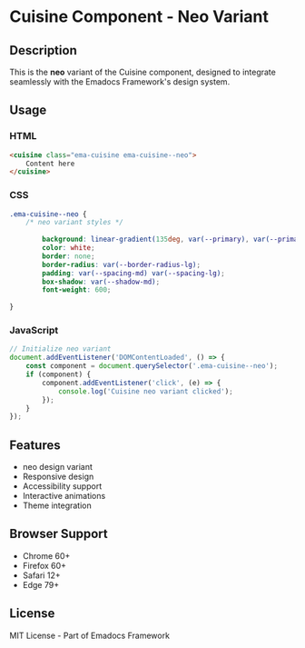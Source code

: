 # Cuisine Component - Neo Variant

## Description
This is the **neo** variant of the Cuisine component, designed to integrate seamlessly with the Emadocs Framework's design system.

## Usage

### HTML
```html
<cuisine class="ema-cuisine ema-cuisine--neo">
    Content here
</cuisine>
```

### CSS
```css
.ema-cuisine--neo {
    /* neo variant styles */
    
        background: linear-gradient(135deg, var(--primary), var(--primary-dark));
        color: white;
        border: none;
        border-radius: var(--border-radius-lg);
        padding: var(--spacing-md) var(--spacing-lg);
        box-shadow: var(--shadow-md);
        font-weight: 600;
    
}
```

### JavaScript
```javascript
// Initialize neo variant
document.addEventListener('DOMContentLoaded', () => {
    const component = document.querySelector('.ema-cuisine--neo');
    if (component) {
        component.addEventListener('click', (e) => {
            console.log('Cuisine neo variant clicked');
        });
    }
});
```

## Features
- neo design variant
- Responsive design
- Accessibility support
- Interactive animations
- Theme integration

## Browser Support
- Chrome 60+
- Firefox 60+
- Safari 12+
- Edge 79+

## License
MIT License - Part of Emadocs Framework
